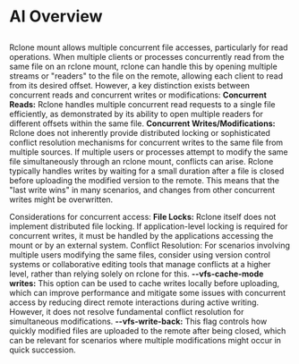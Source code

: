 # AI Overview

## **[](https://forum.rclone.org/t/multiple-users-writing-the-same-files-on-the-same-storage/47290/4)**

Rclone mount allows multiple concurrent file accesses, particularly for read operations. When multiple clients or processes concurrently read from the same file on an rclone mount, rclone can handle this by opening multiple streams or "readers" to the file on the remote, allowing each client to read from its desired offset.
However, a key distinction exists between concurrent reads and concurrent writes or modifications:
**Concurrent Reads:** Rclone handles multiple concurrent read requests to a single file efficiently, as demonstrated by its ability to open multiple readers for different offsets within the same file.
**Concurrent Writes/Modifications:** Rclone does not inherently provide distributed locking or sophisticated conflict resolution mechanisms for concurrent writes to the same file from multiple sources. If multiple users or processes attempt to modify the same file simultaneously through an rclone mount, conflicts can arise. Rclone typically handles writes by waiting for a small duration after a file is closed before uploading the modified version to the remote. This means that the "last write wins" in many scenarios, and changes from other concurrent writes might be overwritten.

Considerations for concurrent access:
**File Locks:** Rclone itself does not implement distributed file locking. If application-level locking is required for concurrent writes, it must be handled by the applications accessing the mount or by an external system.
Conflict Resolution: For scenarios involving multiple users modifying the same files, consider using version control systems or collaborative editing tools that manage conflicts at a higher level, rather than relying solely on rclone for this.
**--vfs-cache-mode writes:** This option can be used to cache writes locally before uploading, which can improve performance and mitigate some issues with concurrent access by reducing direct remote interactions during active writing. However, it does not resolve fundamental conflict resolution for simultaneous modifications.
**--vfs-write-back:** This flag controls how quickly modified files are uploaded to the remote after being closed, which can be relevant for scenarios where multiple modifications might occur in quick succession.
